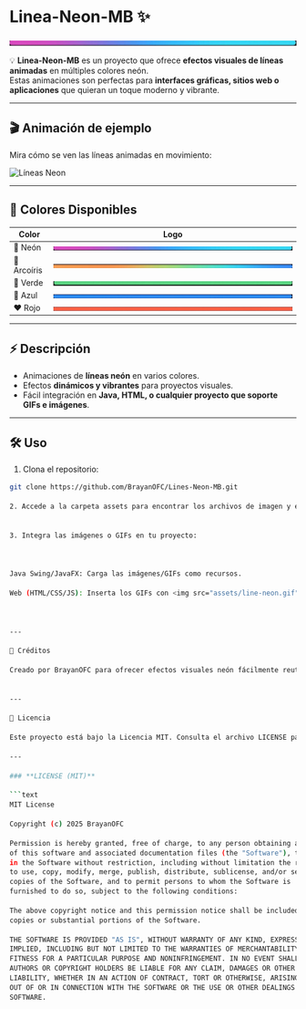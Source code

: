 # Linea-Neon-MB ✨

![Neon](https://github.com/BrayanOFC/Lines-Neon-MB/raw/main/assets/logo-neon.jpg)

💡 **Linea-Neon-MB** es un proyecto que ofrece **efectos visuales de líneas animadas** en múltiples colores neón.  
Estas animaciones son perfectas para **interfaces gráficas, sitios web o aplicaciones** que quieran un toque moderno y vibrante.

---

## 🎬 Animación de ejemplo

Mira cómo se ven las líneas animadas en movimiento:

![Líneas Neon](https://github.com/BrayanOFC/Lines-Neon-MB/raw/main/assets/line-neon.gif)

---

## 🌈 Colores Disponibles

| Color     | Logo                                                                                          |
|-----------|-----------------------------------------------------------------------------------------------|
| 💠 Neón      | ![Neón](https://github.com/BrayanOFC/Lines-Neon-MB/raw/main/assets/logo-neon.jpg)             |
| 🌈 Arcoíris  | ![Arcoíris](https://github.com/BrayanOFC/Lines-Neon-MB/raw/main/assets/logo-arcoiris.jpg)     |
| 💚 Verde     | ![Verde](https://github.com/BrayanOFC/Lines-Neon-MB/raw/main/assets/logo-verde.jpg)           |
| 💙 Azul      | ![Azul](https://github.com/BrayanOFC/Lines-Neon-MB/raw/main/assets/logo-azul.jpg)             |
| ❤️ Rojo      | ![Rojo](https://github.com/BrayanOFC/Lines-Neon-MB/raw/main/assets/logo-rojo.jpg)             |

---

## ⚡ Descripción

- Animaciones de **líneas neón** en varios colores.  
- Efectos **dinámicos y vibrantes** para proyectos visuales.  
- Fácil integración en **Java, HTML, o cualquier proyecto que soporte GIFs e imágenes**.

---

## 🛠️ Uso

1. Clona el repositorio:

```bash
git clone https://github.com/BrayanOFC/Lines-Neon-MB.git

2. Accede a la carpeta assets para encontrar los archivos de imagen y el GIF animado.


3. Integra las imágenes o GIFs en tu proyecto:



Java Swing/JavaFX: Carga las imágenes/GIFs como recursos.

Web (HTML/CSS/JS): Inserta los GIFs con <img src="assets/line-neon.gif">.



---

👑 Créditos

Creado por BrayanOFC para ofrecer efectos visuales neón fácilmente reutilizables en cualquier proyecto.


---

📄 Licencia

Este proyecto está bajo la Licencia MIT. Consulta el archivo LICENSE para más detalles.

---

### **LICENSE (MIT)**

```text
MIT License

Copyright (c) 2025 BrayanOFC

Permission is hereby granted, free of charge, to any person obtaining a copy
of this software and associated documentation files (the "Software"), to deal
in the Software without restriction, including without limitation the rights
to use, copy, modify, merge, publish, distribute, sublicense, and/or sell
copies of the Software, and to permit persons to whom the Software is
furnished to do so, subject to the following conditions:

The above copyright notice and this permission notice shall be included in all
copies or substantial portions of the Software.

THE SOFTWARE IS PROVIDED "AS IS", WITHOUT WARRANTY OF ANY KIND, EXPRESS OR
IMPLIED, INCLUDING BUT NOT LIMITED TO THE WARRANTIES OF MERCHANTABILITY,
FITNESS FOR A PARTICULAR PURPOSE AND NONINFRINGEMENT. IN NO EVENT SHALL THE
AUTHORS OR COPYRIGHT HOLDERS BE LIABLE FOR ANY CLAIM, DAMAGES OR OTHER
LIABILITY, WHETHER IN AN ACTION OF CONTRACT, TORT OR OTHERWISE, ARISING FROM,
OUT OF OR IN CONNECTION WITH THE SOFTWARE OR THE USE OR OTHER DEALINGS IN THE
SOFTWARE.
